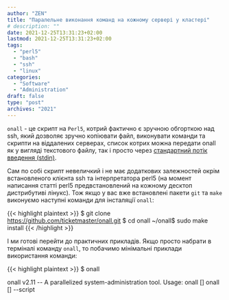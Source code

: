 ```yaml
---
author: "ZEN"
title: "Паралельне виконання команд на кожному сервері у кластері"
# description: ""
date: 2021-12-25T13:31:23+02:00
lastmod: 2021-12-25T13:31:23+02:00
tags:
  - "perl5"
  - "bash"
  - "ssh"
  - "linux"
categories:
  - "Software"
  - "Administration"
draft: false
type: "post"
archives: "2021"
---
```


`onall` - це скрипт на `Perl5`, котрий фактично є зручною обгорткою над ssh, який дозволяє зручно копіювати файл, виконувати команди та скрипти на віддалених серверах, список котрих можна передати onall як у вигляді текстового файлу, так і просто через [стандартний потік введення (stdin)](https://uk.wikipedia.org/wiki/%D0%A1%D1%82%D0%B0%D0%BD%D0%B4%D0%B0%D1%80%D1%82%D0%BD%D1%96_%D0%BF%D0%BE%D1%82%D0%BE%D0%BA%D0%B8#%D0%A1%D1%82%D0%B0%D0%BD%D0%B4%D0%B0%D1%80%D1%82%D0%BD%D0%B5_%D0%B2%D0%B2%D0%B5%D0%B4%D0%B5%D0%BD%D0%BD%D1%8F).

<!--more-->

Сам по собі скрипт невеличкий і не має додаткових залежностей окрім встановленого клієнта ssh та інтерпретатора perl5 (на момент написання статті perl5 предвстановлений на кожному десктоп дистрибутиві лінукс). Тож якщо у вас вже встановлені пакети `git` та `make` виконуємо наступні команди для інсталяції `onall`:

{{< highlight plaintext >}}
$ git clone https://github.com/ticketmaster/onall.git
$ cd onall
~/onall$ sudo make install
{{< /highlight >}}

І ми готові перейти до практичних прикладів. Якщо просто набрати в терміналі команду `onall`, то побачимо мінімальні приклади використання команди:

{{< highlight plaintext >}}
$ onall

onall v2.11 -- A parallelized system-administration tool.
Usage: onall [<options>] <command>
       onall [<options>] --script <script> <script_args>
       onall [<options>] --copy <file> <dest_path>

ERROR: Nothing to do. Exiting.

{{< /highlight >}}

Припустимо, нам потрібно виконати команду `date` на `root@server1.local`, `root@server2.local` та `root@server3.local`, аби впевнитись, що час налаштовано правильно на всіх трьох серверах. Створюємо файл cluster1.list зі списком серверів та запускаємо команду `onall` використовуючи наступну конструкцію:

{{< highlight plaintext >}}
$ onall -f /tmp/cluster1.list date

3 Target(s):

root@server1.local root@server2.local
root@server3.local

The following command will be executed:
	date
Continue (Y/N):y

root@server2.local: Sat Dec 25 13:03:04 UTC 2021
root@server1.local: Sat Dec 25 13:03:04 UTC 2021
root@server3.local: Sat Dec 25 13:03:04 UTC 2021

{{< /highlight >}}

Оскільки назви серверів побудовані за певним шаблоном, ми можемо згенерувати список серверів за допомогою bash так передати їх на вхід команди `onall` у наступний спосіб:

{{< highlight plaintext >}}
$ echo root@server{1..3}.local | onall -q date
root@server2.local: Sat Dec 25 13:04:37 UTC 2021
root@server3.local: Sat Dec 25 13:04:37 UTC 2021
root@server1.local: Sat Dec 25 13:04:37 UTC 2021
{{< /highlight >}}

Як бачите, я ще додав параметр `-q`, щоб `onall` не перепитував чи хочу я виконати команду на запропонованому списку серверів, тому маємо компактніший вивід.

Аби не додавати до кожного сервера "root@", можна передати `onall` ім'я користувача через параметр `-u`:

{{< highlight plaintext >}}
$ echo server{1..3}.local | onall -u root -q date
server2.local: Sat Dec 25 13:05:19 UTC 2021
server3.local: Sat Dec 25 13:05:19 UTC 2021
server1.local: Sat Dec 25 13:05:19 UTC 2021
{{< /highlight >}}

Ускладнимо завдання, скажімо нам потрібно дізнатися на якому сервері яка материнська плата встановлена, а також яка загальна їх кількість у кластері:  

{{< highlight plaintext >}}
$ echo server{1..3}.local | onall -u root -q 'dmidecode -s baseboard-product-name'
server1.local: X9DRT
server2.local: X9DRT
server3.local: X10DRT-P
$ echo server{1..3}.local | onall -u root -q 'dmidecode -s baseboard-product-name' | awk '{print $2}' | sort | uniq -c
      1 X10DRT-P
      2 X9DRT
{{< /highlight >}}

Як бачите, команду `dmidecode` з додатковими параметрами я взяв в лапки, аби `onall` не намагався розібрати його параметри як свої. Втім, інколи буває ситуація, коли через використання одинарних та подвійних лапок неможливо виконати команду, тому залишається лише створити скрипт, та виконати його на всіх серверах ось таким чином:

{{< highlight plaintext >}}
$ echo server{1..3}.local | onall -u root -q --script cron_status.sh
server1.local: cron is active (running)
server2.local: cron is active (running)
server3.local: cron is active (running)
$ echo server{1..3}.local | onall -u root -q --script cron_status.sh stop
$ echo server{1..3}.local | onall -u root -q --script cron_status.sh
server1.local: cron is not active (stopped)
server2.local: cron is not active (stopped)
server3.local: cron is not active (stopped)
{{< /highlight >}}

У наведеному прикладі містичний скрипт `cron_status.sh` може працювати як з параметрами, так і без них. Яким має бути ваш скрипт і чи повинен він підтримувати якісь параметри - залежить лише від ваших потреб та уяви.

Останній приклад, копіювання файлів. У моїй практиці була ситуація, коли потрібно було синхронізувати файл `/etc/hosts` на 50+ серверах, для цього я використовував параметр `--copy`:

{{< highlight plaintext >}}
$ echo server{1..3}.local | onall -u root -q --copy /etc/hosts /etc/hosts
$
{{< /highlight >}}

На додаток додам, що за замовченням `onall` запускає максимум 20 одночасних ssh клієнтів, що можна змінити параметром `-r`. І він не перевіряє, чи сервери онлайн, що можна виправити додавши параметр `-p`, але треба ще буде довстановити у систему `fping`. Ознайомитись з повним списком параметрів можна виконавши команду: `onall -h`
